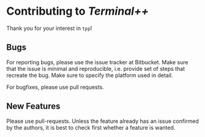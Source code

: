 # Contributing to *Terminal++*

Thank you for your interest in `tpp`!

## Bugs

For reporting bugs, please use the issue tracker at Bitbucket. Make sure that the issue is minimal and reproducible, i.e. provide set of steps that recreate the bug. Make sure to specify the platform used in detail. 

For bugfixes, please use pull requests. 

## New Features

Please use pull-requests. Unless the feature already has an issue confirmed by the authors, it is best to check first whether a feature is wanted. 
